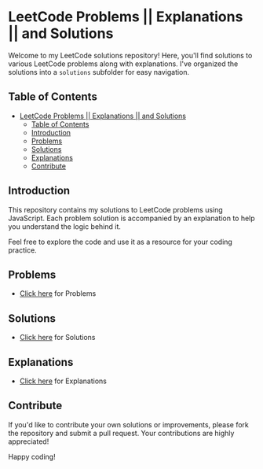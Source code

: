 # LeetCode Problems || Explanations || and Solutions

Welcome to my LeetCode solutions repository! Here, you'll find solutions to various LeetCode problems along with explanations. I've organized the solutions into a `solutions` subfolder for easy navigation.

## Table of Contents

- [LeetCode Problems || Explanations || and Solutions](#leetcode-problems--explanations--and-solutions)
  - [Table of Contents](#table-of-contents)
  - [Introduction](#introduction)
  - [Problems](#problems)
  - [Solutions](#solutions)
  - [Explanations](#explanations)
  - [Contribute](#contribute)

## Introduction

This repository contains my solutions to LeetCode problems using JavaScript. Each problem solution is accompanied by an explanation to help you understand the logic behind it.

Feel free to explore the code and use it as a resource for your coding practice.

## Problems
- [Click here](/Problems/Problems.md) for Problems

## Solutions
- [Click here](/Problems/Solutions.md) for Solutions

## Explanations
- [Click here](/Problems/Explanations.md) for Explanations

## Contribute

If you'd like to contribute your own solutions or improvements, please fork the repository and submit a pull request. Your contributions are highly appreciated!

Happy coding!
